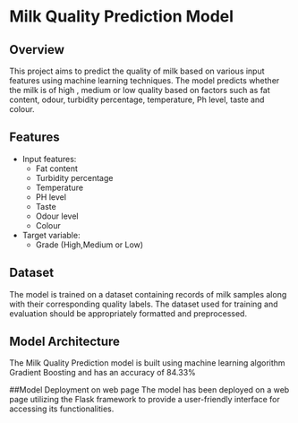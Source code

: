 # Milk Quality Prediction Model

## Overview
This project aims to predict the quality of milk based on various input features using machine learning techniques. The model predicts whether the milk is of high , medium or low quality based on factors such as fat content, odour, turbidity percentage, temperature, Ph level, taste and colour.

## Features
- Input features: 
  - Fat content
  - Turbidity percentage
  - Temperature
  - PH level
  - Taste
  - Odour level
  - Colour
- Target variable:
  - Grade (High,Medium or Low)

## Dataset
The model is trained on a dataset containing records of milk samples along with their corresponding quality labels. The dataset used for training and evaluation should be appropriately formatted and preprocessed.

## Model Architecture
The Milk Quality Prediction model is built using machine learning algorithm Gradient Boosting and has an accuracy of 84.33%

##Model Deployment on web page 
The model has been deployed on a web page utilizing the Flask framework to provide a user-friendly interface for accessing its functionalities.


